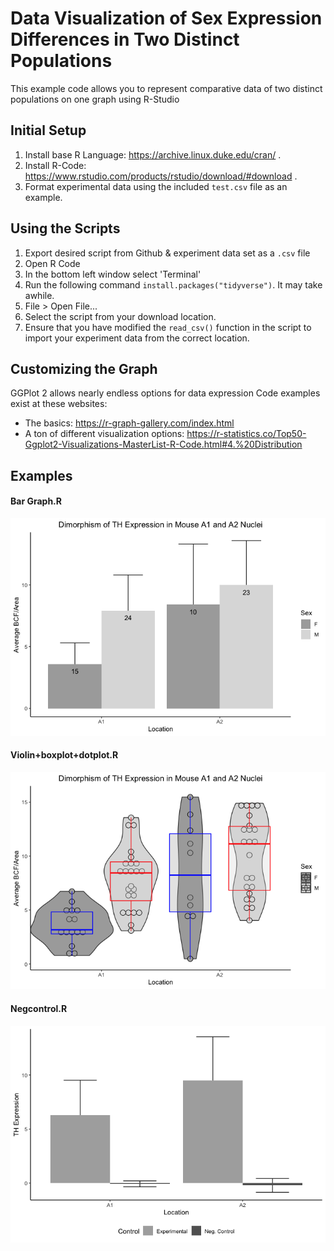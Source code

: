 # Data Visualization of Sex Expression Differences in Two Distinct Populations

This example code allows you to represent comparative data of two distinct populations on one graph using R-Studio

## Initial Setup
1. Install base R Language: https://archive.linux.duke.edu/cran/ .
2. Install R-Code: https://www.rstudio.com/products/rstudio/download/#download .
3. Format experimental data using the included `test.csv` file as an example.

## Using the Scripts
1. Export desired script from Github & experiment data set as a `.csv` file
2. Open R Code
3. In the bottom left window select 'Terminal'
4. Run the following command `install.packages("tidyverse")`. It may take awhile.
5. File > Open File...
6. Select the script from your download location.
7. Ensure that you have modified the `read_csv()` function in the script to import your experiment data from the correct location.

## Customizing the Graph
GGPlot 2 allows nearly endless options for data expression
Code examples exist at these websites:
* The basics: https://r-graph-gallery.com/index.html
* A ton of different visualization options: https://r-statistics.co/Top50-Ggplot2-Visualizations-MasterList-R-Code.html#4.%20Distribution 


## Examples
#### Bar Graph.R
![Bar Graph Example](https://github.com/seanalewine/data-viz-sex-epression/blob/main/images/Bar%20Graph.png?raw=true)
#### Violin+boxplot+dotplot.R
![Violin Plot Example](https://github.com/seanalewine/data-viz-sex-epression/blob/main/images/Violin%20Plot.png?raw=true)
#### Negcontrol.R
![Negative Control Example](https://github.com/seanalewine/data-viz-sex-epression/blob/main/images/negcontrol.png?raw=true)
